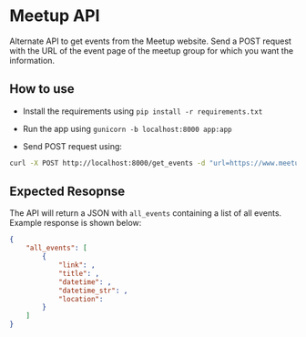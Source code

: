 # Meetup API

Alternate API to get events from the Meetup website. Send a POST request with the URL of the event page of the meetup group for which you want the information.

## How to use

* Install the requirements using `pip install -r requirements.txt`

* Run the app using `gunicorn -b localhost:8000 app:app`

* Send POST request using:

```bash
curl -X POST http://localhost:8000/get_events -d "url=https://www.meetup.com/pydelhi/events/"
```

## Expected Resopnse

The API will return a JSON with `all_events` containing a list of all events. Example response is shown below:

```json
{
    "all_events": [
        {
            "link": ,
            "title": ,
            "datetime": ,
            "datetime_str": ,
            "location":
        }
    ]
}
```
